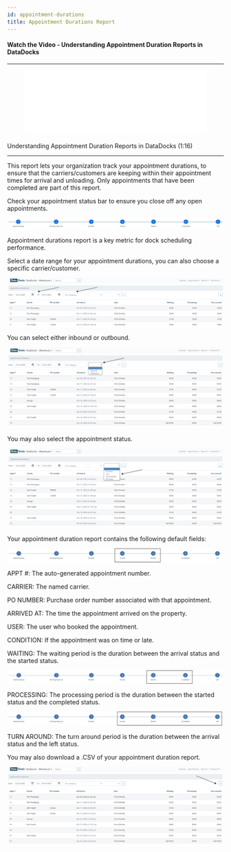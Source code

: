 ```yaml
---
id: appointment-durations
title: Appointment Durations Report
---
```


#### Watch the Video - Understanding Appointment Duration Reports in DataDocks

***
<figure class="video-container">
  <iframe src="//www.youtube.com/embed/djKbry4ad3s" frameborder="0" allowFullScreen width="100%"></iframe>
</figure>


Understanding Appointment Duration Reports in DataDocks (1:16)
***

This report lets your organization track your appointment durations, to ensure that the carriers/customers are keeping within their appointment times for arrival and unloading. Only appointments that have been completed are part of this report. 

Check your appointment status bar to ensure you close off any open appointments. 

[![Status](/img/docs/reports/appointment-durations-report/status-appt-durations.jpg)](/img/docs/reports/appointment-durations-report/status-appt-durations.jpg)

Appointment durations report is a key metric for dock scheduling performance.

Select a date range for your appointment durations, you can also choose a specific carrier/customer. 

[![Date Range Example](/img/docs/reports/appointment-durations-report/report-1.jpg)](/img/docs/reports/appointment-durations-report/report-1.jpg)

You can select either inbound or outbound.

[![Inbound or Outbound](/img/docs/reports/appointment-durations-report/inbound-outbound.jpg)](/img/docs/reports/appointment-durations-report/inbound-outbound.jpg)

You may also select the appointment status. 

[![Select the Type of Report](/img/docs/reports/appointment-durations-report/type-select.jpg)](/img/docs/reports/appointment-durations-report/type-select.jpg)

Your appointment duration report contains the following default fields:

[![Status](/img/docs/reports/appointment-durations-report/status-bar1.jpg)](/img/docs/reports/appointment-durations-report/status-bar1.jpg)

APPT #: The auto-generated appointment number.

CARRIER: The named carrier.

PO NUMBER: Purchase order number associated with that appointment.

ARRIVED AT: The time the appointment arrived on the property. 

USER: The user who booked the appointment. 

CONDITION: If the appointment was on time or late. 

WAITING: The waiting period is the duration between the arrival status and the started status. 

[![Status](/img/docs/reports/appointment-durations-report/status-bar2.jpg)](/img/docs/reports/appointment-durations-report/status-bar2.jpg)

PROCESSING: The processing period is the duration between the started status and the completed status. 

[![Status](/img/docs/reports/appointment-durations-report/status-bar3.jpg)](/img/docs/reports/appointment-durations-report/status-bar3.jpg)

TURN AROUND: The turn around period is the duration between the arrival status and the 
left status.

You may also download a .CSV of your appointment duration report. 

[![Download](/img/docs/reports/appointment-durations-report/download.jpg)](/img/docs/reports/appointment-durations-report/download.jpg)



 

 
